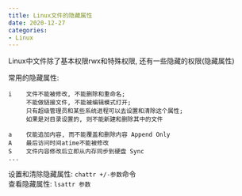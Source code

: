```yaml
---
title: Linux文件的隐藏属性
date: 2020-12-27
categories:
- Linux
---
```


Linux中文件除了基本权限rwx和特殊权限, 还有一些隐藏的权限(隐藏属性)<br>

常用的隐藏属性:<br>
```
i    文件不能被修改, 不能删除和重命名;
     不能做链接文件, 不能被编辑模式打开;
     只有超级管理员和某些系统进程可以去设置和清除这个属性;
     如果是对目录设置的, 则不能新建和删除其中的文件

a    仅能追加内容, 而不能覆盖和删除内容 Append Only
A    最后访问时间atime不能被修改
S    文件内容修改后立即从内存同步到硬盘 Sync
...
```

设置和清除隐藏属性: `chattr +/-参数`命令<br>
查看隐藏属性: `lsattr 参数`<br>

